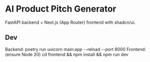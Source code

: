 # AI Product Pitch Generator

FastAPI backend + Next.js (App Router) frontend with shadcn/ui.

## Dev
Backend: poetry run uvicorn main:app --reload --port 8000
Frontend: (ensure Node 20) cd frontend && npm install && npm run dev
